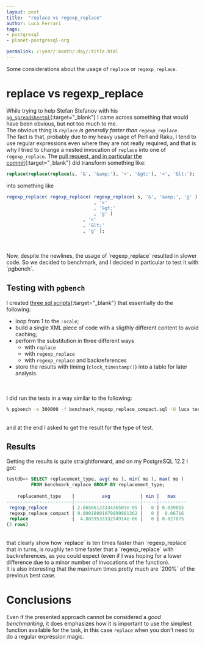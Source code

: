 ```yaml
---
layout: post
title:  "replace vs regexp_replace"
author: Luca Ferrari
tags:
- postgresql
- planet-postgresql-org

permalink: /:year/:month/:day/:title.html
---
```

Some considerations about the usage of `replace` or `regexp_replace`.

# replace vs regexp_replace

While trying to help Stefan Stefanov with his [`pg_spreadsheetml`](https://github.com/stefanov-sm/pg_spreadsheetml){:target="_blank"} I came across something that would have been obvious, but not too much to me.
<br/>
The obvious thing is *`replace` is generally faster than `regexp_replace`*.
<br/>
The fact is that, probably due to my heavy usage of Perl and Raku, I tend to use regular expressions even where they are not really required, and that is why I tried to change a nested invocation of `replace` into one of `regexp_replace`. The [pull request, and in particular the commit](https://github.com/stefanov-sm/pg_spreadsheetml/pull/3/commits/0e931cc212572be9db190bb761ef7d758fd61b2e){:target="_blank"} did transform something like:

```sql
replace(replace(replace(s, '&', '&amp;'), '>', '&gt;'), '<', '&lt;');
```

into something like

```sql
regexp_replace( regexp_replace( regexp_replace( s, '&', '&amp;', 'g' )
                                , '>'
                                , '&gt;'
                                , 'g' )
                            , '<'
                            , '&lt;'
                            , 'g' );
```


<br/>
<br/>
Now, despite the newlines, the usage of `regexp_replace` resulted in slower code.
So we decided to benchmark, and I decided in particular to test it with `pgbench`.


## Testing with `pgbench`

I created [three sql scripts](https://github.com/fluca1978/fluca1978-pg-utils/tree/master/examples/regexp_replace_becnhmarking){:target="_blank"} that essentially do the following:
- loop from 1 to the `:scale`;
- build a single XML piece of code with a sligthly different content to avoid caching;
- perform the substitution in three different ways
  - with `replace`
  - with `regexp_replace`
  - with `regexp_replace` and backreferences
- store the results with timing (`clock_timestamp()`) into a table for later analysis.

<br/>
<br/>
I did run the tests in a way similar to the following:

```sh
% pgbench -s 300000 -f benchmark_regexp_replace_compact.sql -U luca testdb
```

<br/>
and at the end I asked to get the result for the type of test.

## Results

Getting the results is quite straightforward, and on my PostgreSQL 12.2 I got:

```sql
testdb=> SELECT replacement_type, avg( ms ), min( ms ), max( ms ) 
         FROM benchmark_replace GROUP BY replacement_type;
         
    replacement_type    |          avg           | min |   max    
------------------------|------------------------|-----|----------
 regexp_replace         | 2.0656612333436503e-05 |   0 | 0.039055
 regexp_replace_compact | 0.00018001079899881362 |   0 |  0.06716
 replace                |  4.885953333294914e-06 |   0 | 0.027875
(3 rows)
```


<br/>
that clearly show how `replace` is ten times faster than `regexp_replace` that in turns, is roughly ten time faster that a `regexp_replace` with backreferences, as you could expect (even if I was hoping for a lower difference due to a minor number of invocations of the function).
<br/>
It is also interesting that the maximum times pretty much are `200%` of the previous best case.

# Conclusions

Even if the presented approach cannot be considered a *good benchmarking*, it does emphasizes how it is important to use the simplest function available for the task, in this case `replace` when you don't need to do a regular expression magic.
